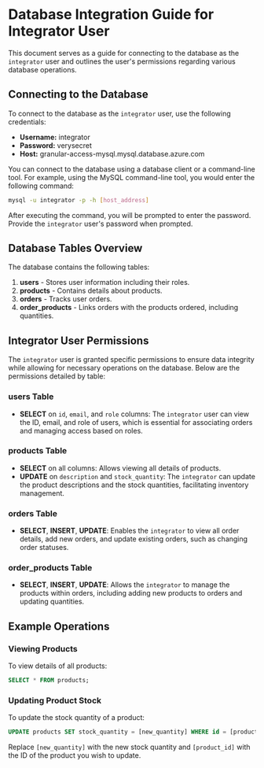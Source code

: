 
# Database Integration Guide for Integrator User

This document serves as a guide for connecting to the database as the `integrator` user and outlines the user's permissions regarding various database operations.

## Connecting to the Database

To connect to the database as the `integrator` user, use the following credentials:

- **Username:** integrator
- **Password:** verysecret
- **Host:** granular-access-mysql.mysql.database.azure.com 

You can connect to the database using a database client or a command-line tool. For example, using the MySQL command-line tool, you would enter the following command:

```bash
mysql -u integrator -p -h [host_address]
```

After executing the command, you will be prompted to enter the password. Provide the `integrator` user's password when prompted.

## Database Tables Overview

The database contains the following tables:

1. **users** - Stores user information including their roles.
2. **products** - Contains details about products.
3. **orders** - Tracks user orders.
4. **order_products** - Links orders with the products ordered, including quantities.

## Integrator User Permissions

The `integrator` user is granted specific permissions to ensure data integrity while allowing for necessary operations on the database. Below are the permissions detailed by table:

### users Table

- **SELECT** on `id`, `email`, and `role` columns: The `integrator` user can view the ID, email, and role of users, which is essential for associating orders and managing access based on roles.

### products Table

- **SELECT** on all columns: Allows viewing all details of products.
- **UPDATE** on `description` and `stock_quantity`: The `integrator` can update the product descriptions and the stock quantities, facilitating inventory management.

### orders Table

- **SELECT**, **INSERT**, **UPDATE**: Enables the `integrator` to view all order details, add new orders, and update existing orders, such as changing order statuses.

### order_products Table

- **SELECT**, **INSERT**, **UPDATE**: Allows the `integrator` to manage the products within orders, including adding new products to orders and updating quantities.

## Example Operations

### Viewing Products

To view details of all products:

```sql
SELECT * FROM products;
```

### Updating Product Stock

To update the stock quantity of a product:

```sql
UPDATE products SET stock_quantity = [new_quantity] WHERE id = [product_id];
```

Replace `[new_quantity]` with the new stock quantity and `[product_id]` with the ID of the product you wish to update.

